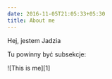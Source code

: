 ```yaml
---
date: 2016-11-05T21:05:33+05:30
title: About me
---
```


Hej, jestem Jadzia


Tu powinny być subsekcje:

![This is me][1]
